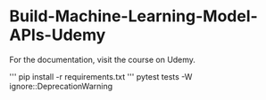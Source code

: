 # Build-Machine-Learning-Model-APIs-Udemy
For the documentation, visit the course on Udemy.

''' pip install -r requirements.txt
''' pytest tests -W ignore::DeprecationWarning
